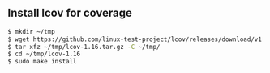 ## Install lcov for coverage
```bash
$ mkdir ~/tmp
$ wget https://github.com/linux-test-project/lcov/releases/download/v1.16/lcov-1.16.tar.gz -O ~/tmp/lcov-1.16.tar.gz
$ tar xfz ~/tmp/lcov-1.16.tar.gz -C ~/tmp/
$ cd ~/tmp/lcov-1.16
$ sudo make install
```